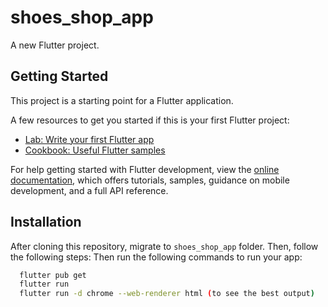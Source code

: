 # shoes_shop_app

A new Flutter project.

## Getting Started

This project is a starting point for a Flutter application.

A few resources to get you started if this is your first Flutter project:

- [Lab: Write your first Flutter app](https://docs.flutter.dev/get-started/codelab)
- [Cookbook: Useful Flutter samples](https://docs.flutter.dev/cookbook)

For help getting started with Flutter development, view the
[online documentation](https://docs.flutter.dev/), which offers tutorials,
samples, guidance on mobile development, and a full API reference.

## Installation

After cloning this repository, migrate to `shoes_shop_app` folder. Then, follow the following steps:
Then run the following commands to run your app:

```bash
  flutter pub get
  flutter run
  flutter run -d chrome --web-renderer html (to see the best output)
```
